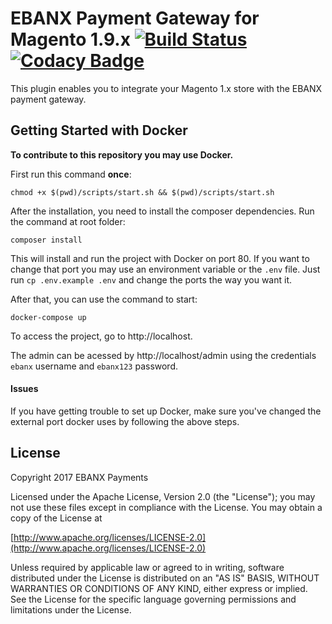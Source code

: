 # EBANX Payment Gateway for Magento 1.9.x [![Build Status](https://api.travis-ci.org/ebanx/magento-gateway-ebanx.svg)](https://travis-ci.org/ebanx/magento-gateway-ebanx) [![Codacy Badge](https://api.codacy.com/project/badge/Grade/64dbf4b4e1b941b7bb38f35251af7575)](https://www.codacy.com/app/pblwlln/magento-gateway-ebanx?utm_source=github.com&amp;utm_medium=referral&amp;utm_content=ebanx/magento-gateway-ebanx&amp;utm_campaign=Badge_Grade)

This plugin enables you to integrate your Magento 1.x store with the EBANX payment gateway.

## Getting Started with Docker

**To contribute to this repository you may use Docker.**

First run this command **once**:
```
chmod +x $(pwd)/scripts/start.sh && $(pwd)/scripts/start.sh
```

After the installation, you need to install the composer dependencies. Run the command at root folder:
```
composer install
```

This will install and run the project with Docker on port 80.
If you want to change that port you may use an environment variable or the `.env` file. Just run `cp .env.example .env` and change the ports the way you want it.

After that, you can use the command to start:
```
docker-compose up
```

To access the project, go to http://localhost.

The admin can be acessed by http://localhost/admin using the credentials `ebanx` username and `ebanx123` password.

#### Issues

If you have getting trouble to set up Docker, make sure you've changed the external port docker uses by following the above steps.

## License

Copyright 2017 EBANX Payments

Licensed under the Apache License, Version 2.0 (the "License");
you may not use these files except in compliance with the License.
You may obtain a copy of the License at

   [http://www.apache.org/licenses/LICENSE-2.0](http://www.apache.org/licenses/LICENSE-2.0)

Unless required by applicable law or agreed to in writing, software
distributed under the License is distributed on an "AS IS" BASIS,
WITHOUT WARRANTIES OR CONDITIONS OF ANY KIND, either express or implied.
See the License for the specific language governing permissions and
limitations under the License.
